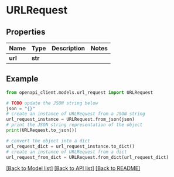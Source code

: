 # URLRequest


## Properties

Name | Type | Description | Notes
------------ | ------------- | ------------- | -------------
**url** | **str** |  | 

## Example

```python
from openapi_client.models.url_request import URLRequest

# TODO update the JSON string below
json = "{}"
# create an instance of URLRequest from a JSON string
url_request_instance = URLRequest.from_json(json)
# print the JSON string representation of the object
print(URLRequest.to_json())

# convert the object into a dict
url_request_dict = url_request_instance.to_dict()
# create an instance of URLRequest from a dict
url_request_from_dict = URLRequest.from_dict(url_request_dict)
```
[[Back to Model list]](../README.md#documentation-for-models) [[Back to API list]](../README.md#documentation-for-api-endpoints) [[Back to README]](../README.md)



